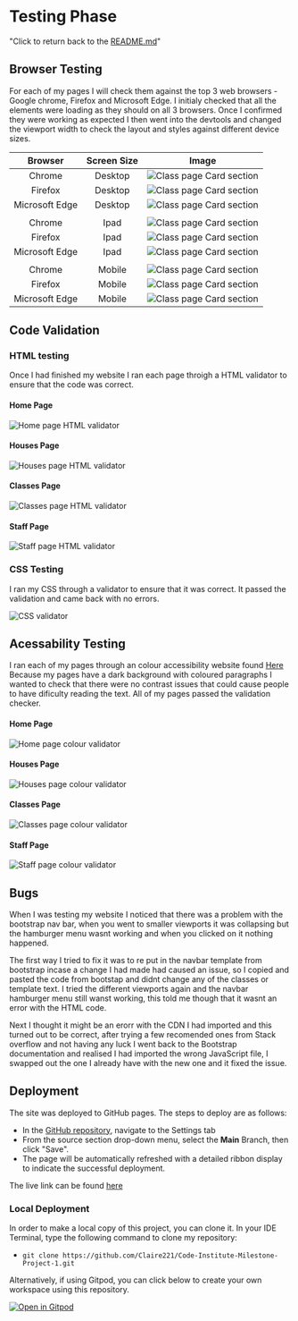 
# Testing Phase

"Click to return back to the [README.md](README.md)"

## Browser Testing

For each of my pages I will check them against the top 3 web browsers - Google chrome, Firefox and Microsoft Edge.
I initialy checked that all the elements were loading as they should on all 3 browsers.
Once I confirmed they were working as expected I then went into the devtools and changed the viewport width to check the layout and styles against different device sizes.

| Browser        | Screen Size | Image |
| :----:         |    :----:   | :----:|
| Chrome         | Desktop     | ![Class page Card section](documentation/testing/teacher_card.jpg) | 
| Firefox        | Desktop     | ![Class page Card section](documentation/testing/teacher_card.jpg) |
| Microsoft Edge | Desktop     | ![Class page Card section](documentation/testing/teacher_card.jpg) |
|                |             | 
| Chrome         | Ipad        | ![Class page Card section](documentation/testing/teacher_card.jpg) | 
| Firefox        | Ipad        | ![Class page Card section](documentation/testing/teacher_card.jpg) |
| Microsoft Edge | Ipad        | ![Class page Card section](documentation/testing/teacher_card.jpg) |
|                |             | 
| Chrome         | Mobile      | ![Class page Card section](documentation/testing/teacher_card.jpg) | 
| Firefox        | Mobile      | ![Class page Card section](documentation/testing/teacher_card.jpg) |
| Microsoft Edge | Mobile      | ![Class page Card section](documentation/testing/teacher_card.jpg) |


## Code Validation

### HTML testing

Once I had finished my website I ran each page throigh a HTML validator to ensure that the code was correct.

#### Home Page

![Home page HTML validator](documentation/testing/Index.jpg)

#### Houses Page

![Houses page HTML validator](documentation/testing/houses.jpg)

#### Classes Page

![Classes page HTML validator](documentation/testing/classes.jpg)

#### Staff Page

![Staff page HTML validator](documentation/testing/staff.jpg)

### CSS Testing

I ran my CSS through a validator to ensure that it was correct. It passed the validation and came back with no errors.

![CSS validator](documentation/testing/css_validator.jpg)

## Acessability Testing

I ran each of my pages through an colour accessibility website found [Here](https://color.a11y.com/?wc3)
Because my pages have a dark background with coloured paragraphs I wanted to check that there were no contrast issues that could cause people to have dificulty reading the text.
All of my pages passed the validation checker.

#### Home Page

![Home page colour validator](documentation/testing/colour_validator.png)

#### Houses Page

![Houses page colour validator](documentation/testing/colour_validator.png)

#### Classes Page

![Classes page colour validator](documentation/testing/colour_validator.png)

#### Staff Page

![Staff page colour validator](documentation/testing/colour_validator.png)


## Bugs

When I was testing my website I noticed that there was a problem with the bootstrap nav bar, when you went to smaller viewports it was collapsing but the hamburger menu wasnt working and when you clicked on it nothing happened. 

The first way I tried to fix it was to re put in the navbar template from bootstrap incase a change I had made had caused an issue, so I copied and pasted the code from bootstap and didnt change any of the classes or template text. I tried the different viewports again and the navbar hamburger menu still wanst working, this told me though that it wasnt an error with the HTML code.

Next I thought it might be an erorr with the CDN I had imported and this turned out to be correct, after trying a few recomended ones from Stack overflow and not having any luck I went back to the Bootstrap documentation and realised I had imported the wrong JavaScript file, I swapped out the one I already have with the new one and it fixed the issue.

## Deployment

The site was deployed to GitHub pages. The steps to deploy are as follows: 
  - In the [GitHub repository](https://github.com/Claire221/Code-Institute-Milestone-Project-1), navigate to the Settings tab 
  - From the source section drop-down menu, select the **Main** Branch, then click "Save".
  - The page will be automatically refreshed with a detailed ribbon display to indicate the successful deployment.

The live link can be found [here](https://claire221.github.io/Code-Institute-Milestone-Project-1)

### Local Deployment

In order to make a local copy of this project, you can clone it. In your IDE Terminal, type the following command to clone my repository:

- `git clone https://github.com/Claire221/Code-Institute-Milestone-Project-1.git`

Alternatively, if using Gitpod, you can click below to create your own workspace using this repository.

[![Open in Gitpod](https://gitpod.io/button/open-in-gitpod.svg)](https://gitpod.io/#https://github.com/Claire221/Code-Institute-Milestone-Project-1)
